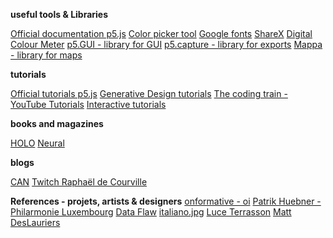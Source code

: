 **useful tools & Libraries**

[Official documentation p5.js](https://p5js.org/reference/)
[Color picker tool](https://g.co/kgs/Ax3EoK)
[Google fonts](https://fonts.google.com/)
[ShareX](https://getsharex.com/)
[Digital Colour Meter](https://support.apple.com/en-gb/guide/digital-color-meter/welcome/mac)
[p5.GUI - library for GUI](https://github.com/bitcraftlab/p5.gui)
[p5.capture - library for exports](https://github.com/tapioca24/p5.capture)
[Mappa - library for maps](https://github.com/cvalenzuela/Mappa)

**tutorials**

[Official tutorials p5.js](https://p5js.org/learn/)
[Generative Design tutorials](http://www.generative-gestaltung.de/2/)
[The coding train - YouTube Tutorials](https://thecodingtrain.com/)
[Interactive tutorials](https://netizen.org/netnet)

**books and magazines**

[HOLO](https://www.holo.mg/shop/holo-1/)
[Neural](https://neural.it/)

**blogs**

[CAN](https://www.creativeapplications.net/)
[Twitch Raphaël de Courville](https://www.twitch.tv/sableraph)

**References - projets, artists & designers**
[onformative - oi](https://onformative.com/work/oi/)
[Patrik Huebner - Philarmonie Luxembourg](https://www.patrik-huebner.com/generative-design/philharmonie-luxembourg-a-dynamic-identity-that-interacts-with-the-sound-of-live-music/)
[Data Flaw](https://www.instagram.com/data.flaw)
[italiano.jpg](https://www.instagram.com/italiano.jpg/)
[Luce Terrasson](https://www.instagram.com/lucetrsn/)
[Matt DesLauriers](https://www.instagram.com/mattdesl_art/)
